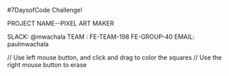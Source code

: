 
#7DaysofCode Challenge!

PROJECT NAME--PIXEL ART MAKER

SLACK: @mwachala
TEAM : FE-TEAM-198  FE-GROUP-40 
EMAIL: paulmwachala

// Use left mouse button, and click and drag to color the squares
// Use the right mouse button to erase 







